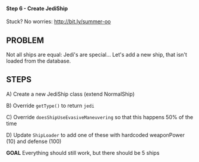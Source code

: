 #### Step 6 - Create JediShip
Stuck? No worries: http://bit.ly/summer-oo

## PROBLEM

Not all ships are equal: Jedi's are special... Let's
add a new ship, that isn't loaded from the database.

## STEPS

A) Create a new JediShip class (extend NormalShip)

B) Override `getType()` to return `jedi`

C) Override `doesShipUseEvasiveManeuvering` so that
this happens 50% of the time

D) Update `ShipLoader` to add one of these with
    hardcoded weaponPower (10) and defense (100)

**GOAL**
Everything should still work, but there should be 5 ships
